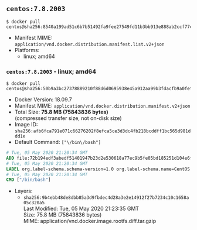 ## `centos:7.8.2003`

```console
$ docker pull centos@sha256:8540a199ad51c6b7b51492fa9fee27549fd11b3bb913e888ab2ccf77cbb72cc1
```

-	Manifest MIME: `application/vnd.docker.distribution.manifest.list.v2+json`
-	Platforms:
	-	linux; amd64

### `centos:7.8.2003` - linux; amd64

```console
$ docker pull centos@sha256:50b9a3bc27378889210f88d6d0695938e45a912aa99b3fdacfb9a0fef511f15a
```

-	Docker Version: 18.09.7
-	Manifest MIME: `application/vnd.docker.distribution.manifest.v2+json`
-	Total Size: **75.8 MB (75843836 bytes)**  
	(compressed transfer size, not on-disk size)
-	Image ID: `sha256:afb6fca791e071c66276202f8efca5ce3d3dc4fb218bcddff1bc565d981ddd1e`
-	Default Command: `["\/bin\/bash"]`

```dockerfile
# Tue, 05 May 2020 21:20:34 GMT
ADD file:72b194edf3abedf51401947b23d2e530618a77ec9b5fe05bd185251d104e6f90 in / 
# Tue, 05 May 2020 21:20:34 GMT
LABEL org.label-schema.schema-version=1.0 org.label-schema.name=CentOS Base Image org.label-schema.vendor=CentOS org.label-schema.license=GPLv2 org.label-schema.build-date=20200504 org.opencontainers.image.title=CentOS Base Image org.opencontainers.image.vendor=CentOS org.opencontainers.image.licenses=GPL-2.0-only org.opencontainers.image.created=2020-05-04 00:00:00+01:00
# Tue, 05 May 2020 21:20:34 GMT
CMD ["/bin/bash"]
```

-	Layers:
	-	`sha256:9b4ebb48de8dbb85a3d9fbdec4d28a3e2e14912f27b7234c10c1658a05c320a5`  
		Last Modified: Tue, 05 May 2020 21:23:35 GMT  
		Size: 75.8 MB (75843836 bytes)  
		MIME: application/vnd.docker.image.rootfs.diff.tar.gzip
